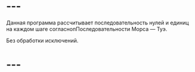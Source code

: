# ---
Данная программа рассчитывает последовательность нулей и единиц на каждом шаге согласнопПоследовательности Морса — Туэ.

Без обработки исключений.

# ---
